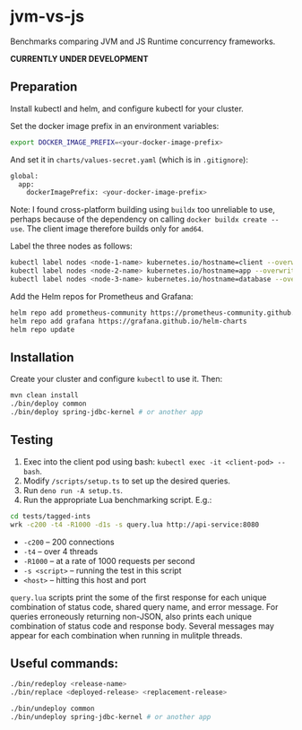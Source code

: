 # jvm-vs-js

Benchmarks comparing JVM and JS Runtime concurrency frameworks.

**CURRENTLY UNDER DEVELOPMENT**

## Preparation

Install kubectl and helm, and configure kubectl for your cluster.

Set the docker image prefix in an environment variables:

```bash
export DOCKER_IMAGE_PREFIX=<your-docker-image-prefix>
```

And set it in `charts/values-secret.yaml` (which is in `.gitignore`):

```bash
global:
  app:
    dockerImagePrefix: <your-docker-image-prefix>
```

Note: I found cross-platform building using `buildx` too unreliable to use, 
perhaps because of the dependency on calling `docker buildx create --use`. 
The client image therefore builds only for `amd64`.

Label the three nodes as follows:

```bash
kubectl label nodes <node-1-name> kubernetes.io/hostname=client --overwrite
kubectl label nodes <node-2-name> kubernetes.io/hostname=app --overwrite
kubectl label nodes <node-3-name> kubernetes.io/hostname=database --overwrite
```

Add the Helm repos for Prometheus and Grafana:

```bash
helm repo add prometheus-community https://prometheus-community.github.io/helm-charts
helm repo add grafana https://grafana.github.io/helm-charts
helm repo update
```

## Installation

Create your cluster and configure `kubectl` to use it. Then:

```bash
mvn clean install
./bin/deploy common
./bin/deploy spring-jdbc-kernel # or another app
```

## Testing

1. Exec into the client pod using bash: `kubectl exec -it <client-pod> -- bash`.
2. Modify `/scripts/setup.ts` to set up the desired queries.
3. Run `deno run -A setup.ts`.
4. Run the appropriate Lua benchmarking script. E.g.:

```bash
cd tests/tagged-ints
wrk -c200 -t4 -R1000 -d1s -s query.lua http://api-service:8080
```

- `-c200` &ndash; 200 connections
- `-t4` &ndash; over 4 threads
- `-R1000` &ndash; at a rate of 1000 requests per second
- `-s <script>` &ndash; running the test in this script
- `<host>` &ndash; hitting this host and port

`query.lua` scripts print the some of the first response for each unique combination of
status code, shared query name, and error message. For queries erroneously returning
non-JSON, also prints each unique combination of status code and response body. Several
messages may appear for each combination when running in mulitple threads.

## Useful commands:

```bash
./bin/redeploy <release-name>
./bin/replace <deployed-release> <replacement-release>

./bin/undeploy common
./bin/undeploy spring-jdbc-kernel # or another app
```
